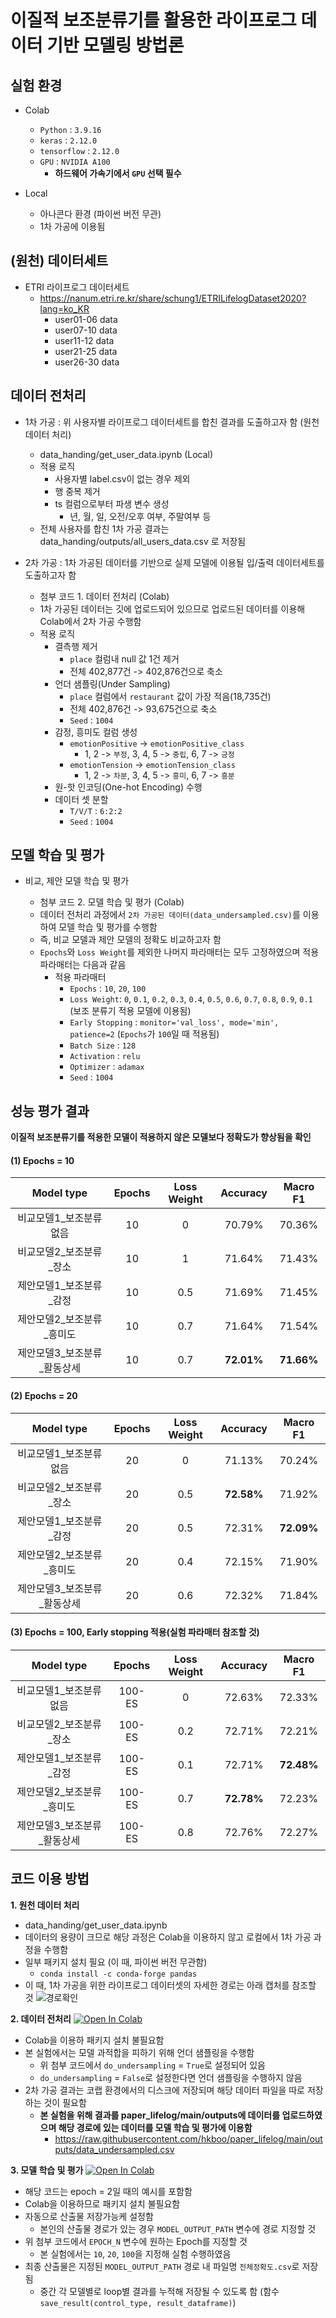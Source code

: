 # 이질적 보조분류기를 활용한 라이프로그 데이터 기반 모델링 방법론

## 실험 환경
- Colab
  - `Python` : `3.9.16`
  - `keras` : `2.12.0`
  - `tensorflow` : `2.12.0`
  - `GPU` : `NVIDIA A100`
    - **하드웨어 가속기에서 `GPU` 선택 필수**

- Local
  - 아나콘다 환경 (파이썬 버전 무관)
  - 1차 가공에 이용됨


## (원천) 데이터세트
- ETRI 라이프로그 데이터세트
  - https://nanum.etri.re.kr/share/schung1/ETRILifelogDataset2020?lang=ko_KR
    - user01-06 data
    - user07-10 data
    - user11-12 data
    - user21-25 data
    - user26-30 data



## 데이터 전처리
- 1차 가공 : 위 사용자별 라이프로그 데이터세트를 합친 결과를 도출하고자 함 (원천 데이터 처리)
  - data_handing/get_user_data.ipynb (Local)
  - 적용 로직
    - 사용자별 label.csv이 없는 경우 제외
    - 행 중복 제거
    - ts 컬럼으로부터 파생 변수 생성
      - 년, 월, 일, 오전/오후 여부, 주말여부 등
  - 전체 사용자를 합친 1차 가공 결과는 data_handing/outputs/all_users_data.csv 로 저장됨

- 2차 가공 : 1차 가공된 데이터를 기반으로 실제 모델에 이용될 입/출력 데이터세트를 도출하고자 함
  - 첨부 코드 1. 데이터 전처리 (Colab)
  - 1차 가공된 데이터는 깃에 업로드되어 있으므로 업로드된 데이터를 이용해 Colab에서 2차 가공 수행함
  - 적용 로직
    - 결측행 제거
      - `place` 컬럼내 null 값 1건 제거
      - 전체 402,877건 -> 402,876건으로 축소
    - 언더 샘플링(Under Sampling)
      - `place` 컬럼에서 `restaurant` 값이 가장 적음(18,735건)
      - 전체 402,876건 -> 93,675건으로 축소
      - `Seed` : `1004`
    - 감정, 흥미도 컬럼 생성
      - `emotionPositive` -> `emotionPositive_class`
        - 1, 2 -> `부정`, 3, 4, 5 -> `중립`, 6, 7 -> `긍정`
      - `emotionTension` -> `emotionTension_class`
        - 1, 2 -> `차분`, 3, 4, 5 -> `흥미`, 6, 7 -> `흥분` 
    - 원-핫 인코딩(One-hot Encoding) 수행
    - 데이터 셋 분할
      - `T/V/T` : `6:2:2`
      - `Seed` : `1004`



## 모델 학습 및 평가
- 비교, 제안 모델 학습 및 평가

  - 첨부 코드 2. 모델 학습 및 평가 (Colab)
  - 데이터 전처리 과정에서 `2차 가공된 데이터(data_undersampled.csv)`를 이용하여 모델 학습 및 평가를 수행함
  - 즉, 비교 모델과 제안 모델의 정확도 비교하고자 함
  - `Epochs`와 `Loss Weight`를 제외한 나머지 파라매터는 모두 고정하였으며 적용 파라매터는 다음과 같음
    - 적용 파라매터
      - `Epochs` : `10`, `20`, `100`
      - `Loss Weight`: `0`, `0.1`, `0.2`, `0.3`, `0.4`, `0.5`, `0.6`, `0.7`, `0.8`, `0.9`, `0.1` (보조 분류기 적용 모델에 이용됨)
      - `Early Stopping` : `monitor='val_loss', mode='min', patience=2` (`Epochs`가 `100`일 때 적용됨)
      - `Batch Size` : `128`
      - `Activation` : `relu`
      - `Optimizer` : `adamax`
      - `Seed` : `1004`


## 성능 평가 결과
**이질적 보조분류기를 적용한 모델이 적용하지 않은 모델보다 정확도가 향상됨을 확인**

#### (1) Epochs = 10
|        **Model type**       	| **Epochs** 	| **Loss Weight** 	| **Accuracy** 	| **Macro F1** 	|
|:---------------------------:	|:----------:	|:---------------:	|:-------:	|:------------:	|
| 비교모델1_보조분류없음      	|     10     	|        0        	|  70.79% 	|    70.36%    	|
| 비교모델2_보조분류_장소     	|     10     	|        1        	|  71.64% 	|    71.43%    	|
| 제안모델1_보조분류_감정     	|     10     	|       0.5       	|  71.69% 	|    71.45%    	|
| 제안모델2_보조분류_흥미도   	|     10     	|       0.7       	|  71.64% 	|    71.54%    	|
| 제안모델3_보조분류_활동상세 	|     10     	|       0.7       	|  **72.01%** 	|    **71.66%**    	|

#### (2) Epochs = 20
|        **Model type**       	| **Epochs** 	| **Loss Weight** 	| **Accuracy** 	| **Macro F1** 	|
|:---------------------------:	|:----------:	|:---------------:	|:-------:	|:------------:	|
| 비교모델1_보조분류없음      	|     20     	|        0        	|  71.13% 	|    70.24%    	|
| 비교모델2_보조분류_장소     	|     20     	|       0.5       	|  **72.58%** 	|    71.92%    	|
| 제안모델1_보조분류_감정     	|     20     	|       0.5       	|  72.31% 	|    **72.09%**    	|
| 제안모델2_보조분류_흥미도   	|     20     	|       0.4       	|  72.15% 	|    71.90%    	|
| 제안모델3_보조분류_활동상세 	|     20     	|       0.6       	|  72.32% 	|    71.84%    	|


#### (3) Epochs = 100, Early stopping 적용(실험 파라매터 참조할 것)
|        **Model type**       	| **Epochs** 	| **Loss Weight** 	| **Accuracy** 	| **Macro F1** 	|
|:---------------------------:	|:----------:	|:---------------:	|:-------:	|:------------:	|
| 비교모델1_보조분류없음      	|   100-ES   	|        0        	|  72.63% 	|    72.33%    	|
| 비교모델2_보조분류_장소     	|   100-ES   	|       0.2       	|  72.71% 	|    72.21%    	|
| 제안모델1_보조분류_감정     	|   100-ES   	|       0.1       	|  72.71% 	|    **72.48%**    	|
| 제안모델2_보조분류_흥미도   	|   100-ES   	|       0.7       	|  **72.78%** 	|    72.23%    	|
| 제안모델3_보조분류_활동상세 	|   100-ES   	|       0.8       	|  72.76% 	|    72.27%    	|




## 코드 이용 방법
**1. 원천 데이터 처리**
  - data_handing/get_user_data.ipynb
  - 데이터의 용량이 크므로 해당 과정은 Colab을 이용하지 않고 로컬에서 1차 가공 과정을 수행함
  - 일부 패키지 설치 필요 (이 때, 파이썬 버전 무관함)
    - `conda install -c conda-forge pandas`
  - 이 때, 1차 가공을 위한 라이프로그 데이터셋의 자세한 경로는 아래 캡처를 참조할 것
    ![경로확인](https://user-images.githubusercontent.com/66122975/231943075-e329cfc5-dc04-4958-be45-0cba18586ee0.png)

**2. 데이터 전처리**  [![Open In Colab](https://colab.research.google.com/assets/colab-badge.svg)](https://colab.research.google.com/drive/1et6TvdwUNq8Q8PNjQnMJk7cZLi_Pcwbh?usp=sharing)
  - Colab을 이용하 패키지 설치 불필요함
  - 본 실험에서는 모델 과적합을 피하기 위해 언더 샘플링을 수행함
    - 위 첨부 코드에서 `do_undersampling` = `True`로 설정되어 있음
    - `do_undersampling` = `False`로 설정한다면 언더 샘플링을 수행하지 않음
  - 2차 가공 결과는 코랩 환경에서의 디스크에 저장되며 해당 데이터 파일을 따로 저장하는 것이 필요함
    - **본 실험을 위해 결과를 paper_lifelog/main/outputs에 데이터를 업로드하였으며 해당 경로에 있는 데이터를 모델 학습 및 평가에 이용함**
      - https://raw.githubusercontent.com/hkboo/paper_lifelog/main/outputs/data_undersampled.csv

**3. 모델 학습 및 평가**  [![Open In Colab](https://colab.research.google.com/assets/colab-badge.svg)](https://colab.research.google.com/drive/1IH27LkiT3BtSZRFiSc6JimiSGiSALQXh?usp=sharing)
  - 해당 코드는 epoch = 2일 때의 예시를 포함함
  - Colab을 이용하므로 패키지 설치 불필요함
  - 자동으로 산출물 저장가능케 설정함
    - 본인의 산출물 경로가 있는 경우 `MODEL_OUTPUT_PATH` 변수에 경로 지정할 것
  - 위 첨부 코드에서 `EPOCH_N` 변수에 원하는 Epoch를 지정할 것
    - 본 실험에서는 `10`, `20`, `100`을 지정해 실험 수행하였음
  - 최종 산출물은 지정된 `MODEL_OUTPUT_PATH` 경로 내 파일명 `전체정확도.csv`로 저장됨
    - 중간 각 모델별로 loop별 결과를 누적해 저장될 수 있도록 함 (함수 `save_result(control_type, result_dataframe)`)
